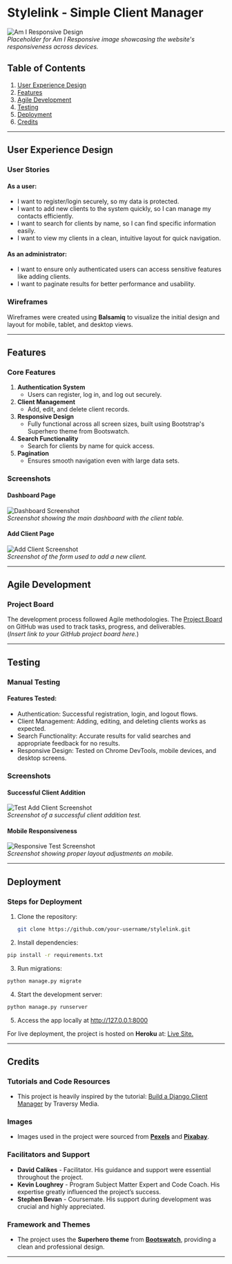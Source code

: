 # Stylelink - Simple Client Manager

![Am I Responsive Design](#)  
*Placeholder for Am I Responsive image showcasing the website's responsiveness across devices.*

## Table of Contents
1. [User Experience Design](#user-experience-design)
2. [Features](#features)
3. [Agile Development](#agile-development)
4. [Testing](#testing)
5. [Deployment](#deployment)
6. [Credits](#credits)

---

## User Experience Design

### User Stories
#### As a user:
- I want to register/login securely, so my data is protected.
- I want to add new clients to the system quickly, so I can manage my contacts efficiently.
- I want to search for clients by name, so I can find specific information easily.
- I want to view my clients in a clean, intuitive layout for quick navigation.

#### As an administrator:
- I want to ensure only authenticated users can access sensitive features like adding clients.
- I want to paginate results for better performance and usability.

### Wireframes
Wireframes were created using **Balsamiq** to visualize the initial design and layout for mobile, tablet, and desktop views.

---

## Features

### Core Features
1. **Authentication System**  
   - Users can register, log in, and log out securely.
2. **Client Management**  
   - Add, edit, and delete client records.
3. **Responsive Design**  
   - Fully functional across all screen sizes, built using Bootstrap's Superhero theme from Bootswatch.
4. **Search Functionality**  
   - Search for clients by name for quick access.
5. **Pagination**  
   - Ensures smooth navigation even with large data sets.

### Screenshots
#### Dashboard Page
![Dashboard Screenshot](#)  
*Screenshot showing the main dashboard with the client table.*

#### Add Client Page
![Add Client Screenshot](#)  
*Screenshot of the form used to add a new client.*

---

## Agile Development

### Project Board
The development process followed Agile methodologies. The [Project Board](#) on GitHub was used to track tasks, progress, and deliverables.  
(*Insert link to your GitHub project board here.*)

---

## Testing

### Manual Testing
#### Features Tested:
- Authentication: Successful registration, login, and logout flows.
- Client Management: Adding, editing, and deleting clients works as expected.
- Search Functionality: Accurate results for valid searches and appropriate feedback for no results.
- Responsive Design: Tested on Chrome DevTools, mobile devices, and desktop screens.

### Screenshots
#### Successful Client Addition
![Test Add Client Screenshot](#)  
*Screenshot of a successful client addition test.*

#### Mobile Responsiveness
![Responsive Test Screenshot](#)  
*Screenshot showing proper layout adjustments on mobile.*

---

## Deployment

### Steps for Deployment
1. Clone the repository:
   ```bash
   git clone https://github.com/your-username/stylelink.git
   ```

2. Install dependencies:
  ```bash
  pip install -r requirements.txt
  ```

3.	Run migrations:
  ```bash
  python manage.py migrate
  ```

4. Start the development server:
  ```bash
  python manage.py runserver
  ```
5. Access the app locally at http://127.0.0.1:8000

For live deployment, the project is hosted on **Heroku** at: [Live Site.](#)

---

## Credits

### Tutorials and Code Resources
- This project is heavily inspired by the tutorial: [Build a Django Client Manager](https://www.youtube.com/watch?v=pqWyUAT38e0) by Traversy Media.

### Images
- Images used in the project were sourced from **[Pexels](https://www.pexels.com)** and **[Pixabay](https://pixabay.com)**.

### Facilitators and Support
- **David Calikes** - Facilitator. His guidance and support were essential throughout the project.
- **Kevin Loughrey** - Program Subject Matter Expert and Code Coach. His expertise greatly influenced the project’s success.
- **Stephen Bevan** - Coursemate. His support during development was crucial and highly appreciated.

### Framework and Themes
- The project uses the **Superhero theme** from **[Bootswatch](https://bootswatch.com)**, providing a clean and professional design.

---